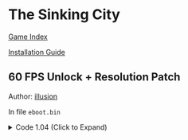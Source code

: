 # The Sinking City

[Game Index](README.md#games)

[Installation Guide](https://illusion0001.github.io/install-instructions/)

## 60 FPS Unlock + Resolution Patch

Author: [illusion](https://twitter.com/illusion0002)

In file `eboot.bin`

<details>
<summary>Code 1.04 (Click to Expand)</summary>

```
0x2204E3A 48 E8 31 14 6D 00
0x2204706 E8 76 1B 6D 00
0x28D6270 CC 41 C7 04 8E 00 00 86 42 C4 C1 7A 10 04 8E EB 0D C7 44 21 04 55 55 85 41 C5 FA 10 61 04 C3

# Need to hardcode frametime to 16.67ms otherwise
# Dynamic res will lock to 33.33ms
# 00 00 86 42 # 67.0f
# 55 55 85 41 # 16.67f
```

</details>
